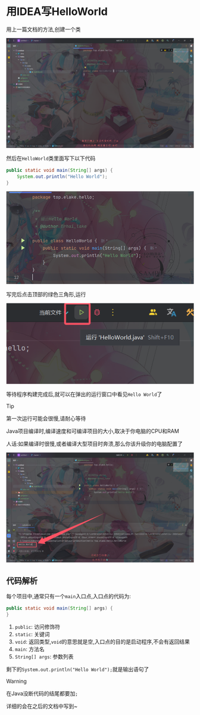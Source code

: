 # 用IDEA写HelloWorld

用上一篇文档的方法,创建一个类

![7-1](assets/7-1.png)

然后在`HelloWorld`类里面写下以下代码

```java
public static void main(String[] args) {
    System.out.println("Hello World");
}
```

![7-2](assets/7-2.png)

写完后点击顶部的绿色三角形,运行

![7-3](assets/7-3.png)

等待程序构建完成后,就可以在弹出的运行窗口中看见`Hello World`了

> [!tip]
>
> 第一次运行可能会很慢,请耐心等待
>
> Java项目编译时,编译速度和可编译项目的大小,取决于你电脑的CPU和RAM
>
> 人话:如果编译时很慢,或者编译大型项目时奔溃,那么你该升级你的电脑配置了

![7-4](assets/7-4.png)

## 代码解析

每个项目中,通常只有一个`main`入口点,入口点的代码为:

```java
public static void main(String[] args) {
}
```

1. `public`: 访问修饰符
2. `static`: 关键词
3. `void`: 返回类型,`void`的意思就是空,入口点的目的是启动程序,不会有返回结果
4. `main`: 方法名
5. `String[] args`: 参数列表

剩下的`System.out.println("Hello World");`就是输出语句了

> [!warning]
>
> 在Java没断代码的结尾都要加`;`

详细的会在之后的文档中写到~
